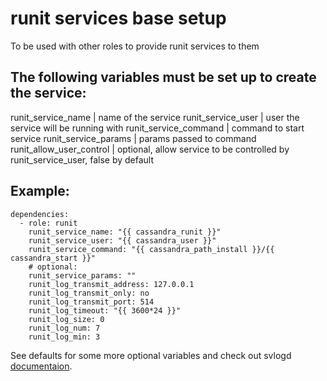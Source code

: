 # runit services base setup

To be used with other roles to provide runit services to them

## The following variables must be set up to create the service:

runit_service_name | name of the service
runit_service_user | user the service will be running with
runit_service_command | command to start service
runit_service_params | params passed to command
runit_allow_user_control | optional, allow service to be controlled by runit_service_user, false by default

## Example:

```
dependencies:
  - role: runit
    runit_service_name: "{{ cassandra_runit }}"
    runit_service_user: "{{ cassandra_user }}"
    runit_service_command: "{{ cassandra_path_install }}/{{ cassandra_start }}"
    # optional:
    runit_service_params: ""
    runit_log_transmit_address: 127.0.0.1
    runit_log_transmit_only: no
    runit_log_transmit_port: 514
    runit_log_timeout: "{{ 3600*24 }}"
    runit_log_size: 0
    runit_log_num: 7
    runit_log_min: 3
```

See defaults for some more optional variables and check out svlogd [documentaion](http://smarden.org/runit/svlogd.8.html).
